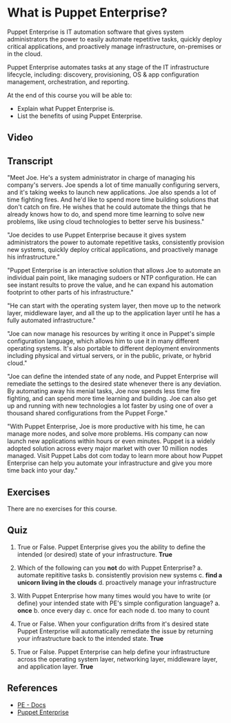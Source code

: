 # What is Puppet Enterprise?
Puppet Enterprise is IT automation software that gives system administrators the power to easily automate repetitive tasks, quickly deploy critical applications, and proactively manage infrastructure, on-premises or in the cloud.

Puppet Enterprise automates tasks at any stage of the IT infrastructure lifecycle, including: discovery, provisioning, OS & app configuration management, orchestration, and reporting.

At the end of this course you will be able to:

* Explain what Puppet Enterprise is.
* List the benefits of using Puppet Enterprise.

## Video ##

## Transcript

"Meet Joe. He's a system administrator in charge of managing his company's servers. Joe spends a lot of time manually configuring servers, and it's taking weeks to launch new applications. Joe also spends a lot of time fighting fires. And he'd like to spend more time building solutions that don't catch on fire. He wishes that he could automate the things that he already knows how to do, and spend more time learning to solve new problems, like using cloud technologies to better serve his business."

"Joe decides to use Puppet Enterprise because it gives system administrators the power to automate repetitive tasks, consistently provision new systems, quickly deploy critical applications, and proactively manage his infrastructure."

"Puppet Enterprise is an interactive solution that allows Joe to automate an individual pain point, like managing sudoers or NTP configuration. He can see instant results to prove the value, and he can expand his automation footprint to other parts of his infrastructure."

"He can start with the operating system layer, then move up to the network layer, middleware layer, and all the up to the application layer until he has a fully automated infrastructure."

"Joe can now manage his resources by writing it once in Puppet's simple configuration language, which allows him to use it in many different operating systems. It's also portable to different deployment environments including physical and virtual servers, or in the public, private, or hybrid cloud."

"Joe can define the intended state of any node, and Puppet Enterprise will remediate the settings to the desired state whenever there is any deviation. By automating away his menial tasks, Joe now spends less time fire fighting, and can spend more time learning and building. Joe can also get up and running with new technologies a lot faster by using one of over a thousand shared configurations from the Puppet Forge."

"With Puppet Enterprise, Joe is more productive with his time, he can manage more nodes, and solve more problems. His company can now launch new applications within hours or even minutes. Puppet is a widely adopted solution across every major market with over 10 million nodes managed. Visit Puppet Labs dot com today to learn more about how Puppet Enterprise can help you automate your infrastructure and give you more time back into your day."

## Exercises ##
There are no exercises for this course.

## Quiz ##

1. True or False. Puppet Enterprise gives you the ability to define the intended (or desired) state of your infrastructure. **True**

2. Which of the following can you **not** do with Puppet Enterprise?
	a. automate repititive tasks
	b. consistently provision new systems
	c. **find a unicorn living in the clouds**
	d. proactively manage your infrastructure

3. With Puppet Enterprise how many times would you have to write (or define) your intended state with PE's simple configuration language?
	a. **once**
	b. once every day
	c. once for each node
	d. too many to count

4. True or False. When your configuration drifts from it's desired state Puppet Enterprise will automatically remediate the issue by returning your infrastructure back to the intended state. **True**

5. True or False. Puppet Enterprise can help define your infrastructure across the operating system layer, networking layer, middleware layer, and application layer. **True**

## References ##
* [PE - Docs](http://docs.puppetlabs.com/pe/)
* [Puppet Enterprise](http://puppetlabs.com/puppet/puppet-enterprise)
